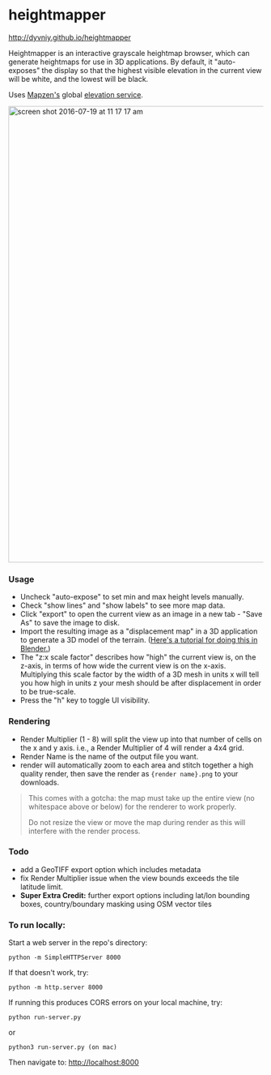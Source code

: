 # heightmapper

http://dyvniy.github.io/heightmapper

Heightmapper is an interactive grayscale heightmap browser, which can generate heightmaps for use in 3D applications. By default, it "auto-exposes" the display so that the highest visible elevation in the current view will be white, and the lowest will be black.

Uses [Mapzen's](http://mapzen.com/tangrams/tangram) global [elevation service](https://mapzen.com/blog/elevation).

<img width="900" alt="screen shot 2016-07-19 at 11 17 17 am" src="https://cloud.githubusercontent.com/assets/459970/16955404/6e9ec51e-4da2-11e6-97e1-d43d2682e07b.png">

### Usage

- Uncheck "auto-expose" to set min and max height levels manually.
- Check "show lines" and "show labels" to see more map data.
- Click "export" to open the current view as an image in a new tab - "Save As" to save the image to disk.
- Import the resulting image as a "displacement map" in a 3D application to generate a 3D model of the terrain. ([Here's a tutorial for doing this in Blender.](https://github.com/tangrams/heightmapper/blob/master/exporting_to_blender.md))
- The "z:x scale factor" describes how "high" the current view is, on the z-axis, in terms of how wide the current view is on the x-axis. Multiplying this scale factor by the width of a 3D mesh in units x will tell you how high in units z your mesh should be after displacement in order to be true-scale.
- Press the "h" key to toggle UI visibility.

### Rendering

- Render Multiplier (1 - 8) will split the view up into that number of cells on the x and y axis. i.e., a Render Multiplier of 4 will render a 4x4 grid.
- Render Name is the name of the output file you want.
- render will automatically zoom to each area and stitch together a high quality render, then save the render as `{render name}.png` to your downloads.

> This comes with a gotcha: the map must take up the entire view (no whitespace above or below) for the renderer to work properly.
>
> Do not resize the view or move the map during render as this will interfere with the render process.

### Todo

- add a GeoTIFF export option which includes metadata
- fix Render Multiplier issue when the view bounds exceeds the tile latitude limit.
- **Super Extra Credit:** further export options including lat/lon bounding boxes, country/boundary masking using OSM vector tiles

### To run locally:

Start a web server in the repo's directory:

    python -m SimpleHTTPServer 8000
    
If that doesn't work, try:

    python -m http.server 8000

If running this produces CORS errors on your local machine, try:

    python run-server.py

or

    python3 run-server.py (on mac)
    
Then navigate to: [http://localhost:8000](http://localhost:8000)
